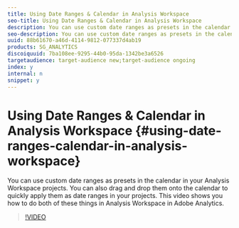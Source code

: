 ```yaml
---
title: Using Date Ranges & Calendar in Analysis Workspace
seo-title: Using Date Ranges & Calendar in Analysis Workspace
description: You can use custom date ranges as presets in the calendar in your Analysis Workspace projects. You can also drag and drop them onto the calendar to quickly apply them as date ranges in your projects. This video shows you how to do both of these things in Analysis Workspace in Adobe Analytics.
seo-description: You can use custom date ranges as presets in the calendar in your Analysis Workspace projects. You can also drag and drop them onto the calendar to quickly apply them as date ranges in your projects. This video shows you how to do both of these things in Analysis Workspace in Adobe Analytics.
uuid: 88b61670-a46d-4114-9812-077337d4ab19
products: SG_ANALYTICS
discoiquuid: 7ba108ee-9295-44b0-95da-1342be3a6526
targetaudience: target-audience new;target-audience ongoing
index: y
internal: n
snippet: y
---
```


# Using Date Ranges & Calendar in Analysis Workspace {#using-date-ranges-calendar-in-analysis-workspace}

You can use custom date ranges as presets in the calendar in your Analysis Workspace projects. You can also drag and drop them onto the calendar to quickly apply them as date ranges in your projects. This video shows you how to do both of these things in Analysis Workspace in Adobe Analytics.

>[!VIDEO](https://video.tv.adobe.com/v/23973/?quality=12)